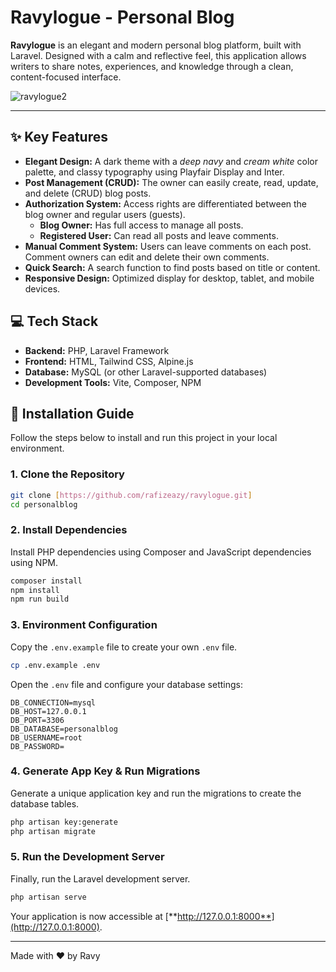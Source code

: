 # Ravylogue - Personal Blog

**Ravylogue** is an elegant and modern personal blog platform, built with Laravel. Designed with a calm and reflective feel, this application allows writers to share notes, experiences, and knowledge through a clean, content-focused interface.

![ravylogue2](https://github.com/user-attachments/assets/871b5a7a-b0a6-4866-998e-6ed7db5c8e52)

---

## ✨ Key Features

-   **Elegant Design:** A dark theme with a *deep navy* and *cream white* color palette, and classy typography using Playfair Display and Inter.
-   **Post Management (CRUD):** The owner can easily create, read, update, and delete (CRUD) blog posts.
-   **Authorization System:** Access rights are differentiated between the blog owner and regular users (guests).
    -   **Blog Owner:** Has full access to manage all posts.
    -   **Registered User:** Can read all posts and leave comments.
-   **Manual Comment System:** Users can leave comments on each post. Comment owners can edit and delete their own comments.
-   **Quick Search:** A search function to find posts based on title or content.
-   **Responsive Design:** Optimized display for desktop, tablet, and mobile devices.

## 💻 Tech Stack

-   **Backend:** PHP, Laravel Framework
-   **Frontend:** HTML, Tailwind CSS, Alpine.js
-   **Database:** MySQL (or other Laravel-supported databases)
-   **Development Tools:** Vite, Composer, NPM

## 🚀 Installation Guide

Follow the steps below to install and run this project in your local environment.

### 1. Clone the Repository

```bash
git clone [https://github.com/rafizeazy/ravylogue.git]
cd personalblog
```

### 2. Install Dependencies

Install PHP dependencies using Composer and JavaScript dependencies using NPM.

```bash
composer install
npm install
npm run build
```

### 3. Environment Configuration

Copy the `.env.example` file to create your own `.env` file.

```bash
cp .env.example .env
```

Open the `.env` file and configure your database settings:

```dotenv
DB_CONNECTION=mysql
DB_HOST=127.0.0.1
DB_PORT=3306
DB_DATABASE=personalblog
DB_USERNAME=root
DB_PASSWORD=
```

### 4. Generate App Key & Run Migrations

Generate a unique application key and run the migrations to create the database tables.

```bash
php artisan key:generate
php artisan migrate
```

### 5. Run the Development Server

Finally, run the Laravel development server.

```bash
php artisan serve
```

Your application is now accessible at [**http://127.0.0.1:8000**](http://127.0.0.1:8000).


---

Made with ❤️ by Ravy
